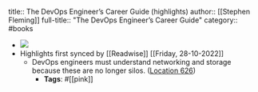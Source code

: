 title:: The DevOps Engineer’s Career Guide (highlights)
author:: [[Stephen Fleming]]
full-title:: "The DevOps Engineer’s Career Guide"
category:: #books

- ![](https://m.media-amazon.com/images/I/81KwArBYYqL._SY160.jpg)
- Highlights first synced by [[Readwise]] [[Friday, 28-10-2022]]
	- DevOps engineers must understand networking and storage because these are no longer silos. ([Location 626](https://readwise.io/to_kindle?action=open&asin=B07NDDGNLS&location=626))
		- **Tags**: #[[pink]]
